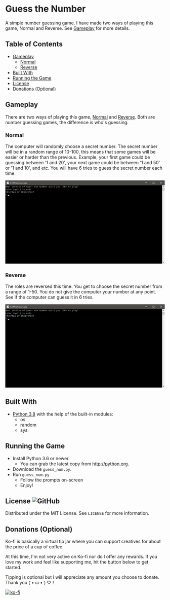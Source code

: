 # Guess the Number
A simple number guessing game. I have made two ways of playing this game, Normal and Reverse. See [Gameplay](#Gameplay) for more details.

## Table of Contents
- [Gameplay](#Gameplay)
    - [Normal](#Normal)
    - [Reverse](#Reverse)
- [Built With](#Built-With)
- [Running the Game](#Running-the-Game)
- [License](#License)
- [Donations (Optional)](#Donations-(Optional))

## Gameplay
There are two ways of playing this game, [Normal](#Normal) and [Reverse](#Reverse). Both are number guessing games, the difference is who's guessing.

### Normal
The computer will randomly choose a secret number. The secret number will be in a random range of 10-100, this means that some games will be easier or harder than the previous. Example, your first game could be guessing between '1 and 20', your next game could be between '1 and 50' or '1 and 10', and etc. You will have 6 tries to guess the secret number each time.

![A Normal Guess the Number gameplay](demo_normal.gif)

### Reverse
The roles are reversed this time. You get to choose the secret number from a range of 1-50. You do not give the computer your number at any point. See if the computer can guess it in 6 tries.

![A Reverse Guess the Number gameplay](demo_normal.gif)

## Built With
- [Python 3.8](python.org) with the help of the built-in modules:
    - os
    - random
    - sys

## Running the Game
- Install Python 3.6 or newer.
    - You can grab the latest copy from http://python.org.
- Download the `guess_num.py`.
- Run `guess_num.py`
    - Follow the prompts on-screen
    - Enjoy!

## License ![GitHub](https://img.shields.io/github/license/BambooKoi/Hangman)
Distributed under the MIT License. See `LICENSE` for more information.

## Donations (Optional)
Ko-fi is basically a virtual tip jar where you can support creatives for about the price of a cup of coffee.

At this time, I'm not very active on Ko-fi nor do I offer any rewards. If you love my work and feel like supporting me, hit the button below to get started.

Tipping is optional but I will appreciate any amount you choose to donate. Thank you (´• ω •`) ♡ !

[![ko-fi](https://www.ko-fi.com/img/githubbutton_sm.svg)](https://ko-fi.com/I2I77G74)